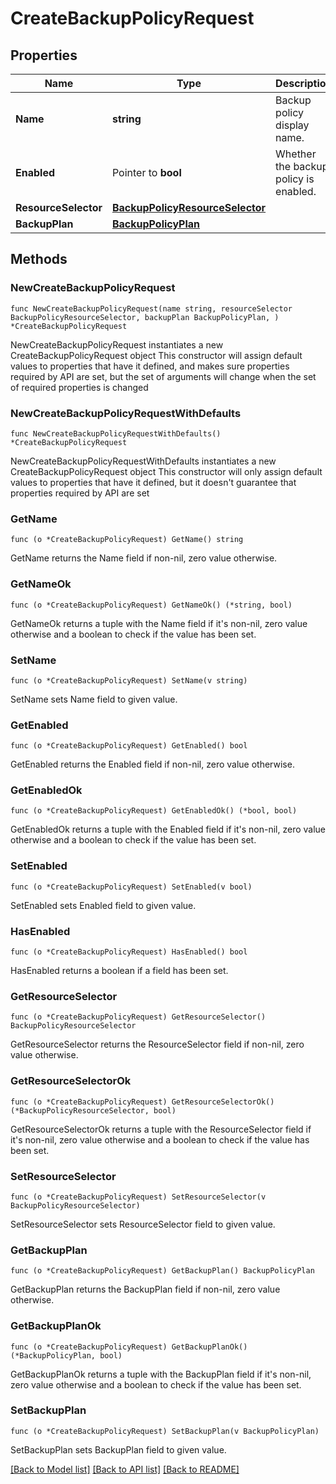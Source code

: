 # CreateBackupPolicyRequest

## Properties

Name | Type | Description | Notes
------------ | ------------- | ------------- | -------------
**Name** | **string** | Backup policy display name. | 
**Enabled** | Pointer to **bool** | Whether the backup policy is enabled. | [optional] [default to true]
**ResourceSelector** | [**BackupPolicyResourceSelector**](BackupPolicyResourceSelector.md) |  | 
**BackupPlan** | [**BackupPolicyPlan**](BackupPolicyPlan.md) |  | 

## Methods

### NewCreateBackupPolicyRequest

`func NewCreateBackupPolicyRequest(name string, resourceSelector BackupPolicyResourceSelector, backupPlan BackupPolicyPlan, ) *CreateBackupPolicyRequest`

NewCreateBackupPolicyRequest instantiates a new CreateBackupPolicyRequest object
This constructor will assign default values to properties that have it defined,
and makes sure properties required by API are set, but the set of arguments
will change when the set of required properties is changed

### NewCreateBackupPolicyRequestWithDefaults

`func NewCreateBackupPolicyRequestWithDefaults() *CreateBackupPolicyRequest`

NewCreateBackupPolicyRequestWithDefaults instantiates a new CreateBackupPolicyRequest object
This constructor will only assign default values to properties that have it defined,
but it doesn't guarantee that properties required by API are set

### GetName

`func (o *CreateBackupPolicyRequest) GetName() string`

GetName returns the Name field if non-nil, zero value otherwise.

### GetNameOk

`func (o *CreateBackupPolicyRequest) GetNameOk() (*string, bool)`

GetNameOk returns a tuple with the Name field if it's non-nil, zero value otherwise
and a boolean to check if the value has been set.

### SetName

`func (o *CreateBackupPolicyRequest) SetName(v string)`

SetName sets Name field to given value.


### GetEnabled

`func (o *CreateBackupPolicyRequest) GetEnabled() bool`

GetEnabled returns the Enabled field if non-nil, zero value otherwise.

### GetEnabledOk

`func (o *CreateBackupPolicyRequest) GetEnabledOk() (*bool, bool)`

GetEnabledOk returns a tuple with the Enabled field if it's non-nil, zero value otherwise
and a boolean to check if the value has been set.

### SetEnabled

`func (o *CreateBackupPolicyRequest) SetEnabled(v bool)`

SetEnabled sets Enabled field to given value.

### HasEnabled

`func (o *CreateBackupPolicyRequest) HasEnabled() bool`

HasEnabled returns a boolean if a field has been set.

### GetResourceSelector

`func (o *CreateBackupPolicyRequest) GetResourceSelector() BackupPolicyResourceSelector`

GetResourceSelector returns the ResourceSelector field if non-nil, zero value otherwise.

### GetResourceSelectorOk

`func (o *CreateBackupPolicyRequest) GetResourceSelectorOk() (*BackupPolicyResourceSelector, bool)`

GetResourceSelectorOk returns a tuple with the ResourceSelector field if it's non-nil, zero value otherwise
and a boolean to check if the value has been set.

### SetResourceSelector

`func (o *CreateBackupPolicyRequest) SetResourceSelector(v BackupPolicyResourceSelector)`

SetResourceSelector sets ResourceSelector field to given value.


### GetBackupPlan

`func (o *CreateBackupPolicyRequest) GetBackupPlan() BackupPolicyPlan`

GetBackupPlan returns the BackupPlan field if non-nil, zero value otherwise.

### GetBackupPlanOk

`func (o *CreateBackupPolicyRequest) GetBackupPlanOk() (*BackupPolicyPlan, bool)`

GetBackupPlanOk returns a tuple with the BackupPlan field if it's non-nil, zero value otherwise
and a boolean to check if the value has been set.

### SetBackupPlan

`func (o *CreateBackupPolicyRequest) SetBackupPlan(v BackupPolicyPlan)`

SetBackupPlan sets BackupPlan field to given value.



[[Back to Model list]](../README.md#documentation-for-models) [[Back to API list]](../README.md#documentation-for-api-endpoints) [[Back to README]](../README.md)


